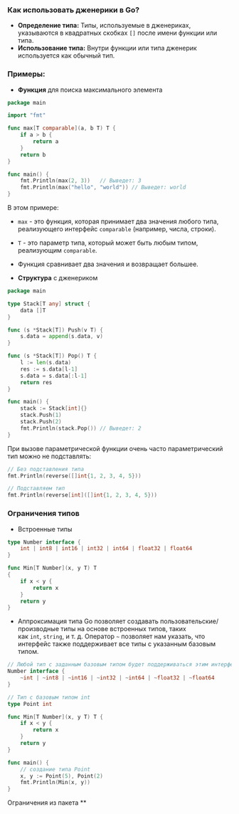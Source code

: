 ### Как использовать дженерики в Go?

- **Определение типа:** Типы, используемые в дженериках, указываются в квадратных скобках `[]` после имени функции или типа.
- **Использование типа:** Внутри функции или типа дженерик используется как обычный тип.

### Примеры: 
- **Функция** для поиска максимального элемента
```go
package main

import "fmt"

func max[T comparable](a, b T) T {
    if a > b {
        return a
    }
    return b
}

func main() {
    fmt.Println(max(2, 3))   // Выведет: 3
    fmt.Println(max("hello", "world")) // Выведет: world
}
```

В этом примере:

- `max` - это функция, которая принимает два значения любого типа, реализующего интерфейс `comparable` (например, числа, строки).
- `T` - это параметр типа, который может быть любым типом, реализующим `comparable`.
- Функция сравнивает два значения и возвращает большее.

- **Структура** с дженериком
```go
package main

type Stack[T any] struct {
    data []T
}

func (s *Stack[T]) Push(v T) {
    s.data = append(s.data, v)
}

func (s *Stack[T]) Pop() T {
    l := len(s.data)
    res := s.data[l-1]
    s.data = s.data[:l-1]
    return res
}

func main() {
    stack := Stack[int]{}
    stack.Push(1)
    stack.Push(2)
    fmt.Println(stack.Pop()) // Выведет: 2
}
```


При вызове параметрической функции очень часто параметрический тип можно не подставлять:

```go
// Без подставления типа
fmt.Println(reverse([]int{1, 2, 3, 4, 5}))

// Подставляем тип
fmt.Println(reverse[int]([]int{1, 2, 3, 4, 5}))
```

### Ограничения типов

- Встроенные типы
```go
type Number interface {        
	int | int8 | int16 | int32 | int64 | float32 | float64
}

func Min[T Number](x, y T) T 
{        
	if x < y {                
		return x        
	}        
	return y
}
```

-  Аппроксимация типа
Go позволяет создавать пользовательские/производные типы на основе встроенных типов, таких как `int`, `string`, и т. д. Оператор `~` позволяет нам указать, что интерфейс также поддерживает все типы с указанным базовым типом.

```go
// Любой тип с заданным базовым типом будет поддерживаться этим интерфейсомtype 
Number interface {        
	~int | ~int8 | ~int16 | ~int32 | ~int64 | ~float32 | ~float64
}

// Тип с базовым типом int 
type Point int

func Min[T Number](x, y T) T {        
	if x < y {                
		return x        
	}        
	return y
}

func main() {        
	// создание типа Point        
	x, y := Point(5), Point(2)        
	fmt.Println(Min(x, y))
}
```

Ограничения из пакета **